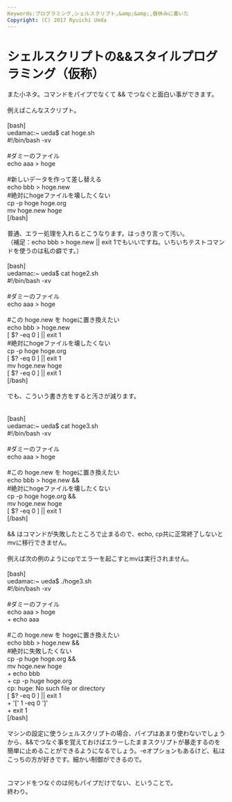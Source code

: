 ```yaml
---
Keywords:プログラミング,シェルスクリプト,&amp;&amp;,昼休みに書いた
Copyright: (C) 2017 Ryuichi Ueda
---
```


# シェルスクリプトの&&スタイルプログラミング（仮称）<!--&& writing style shell programming-->
<!--:ja-->また小ネタ。コマンドをパイプでなくて && でつなぐと面白い事ができます。<br />
<br />
例えばこんなスクリプト。<br />
<br />
[bash]<br />
uedamac:~ ueda$ cat hoge.sh<br />
#!/bin/bash -xv<br />
<br />
#ダミーのファイル<br />
echo aaa &gt; hoge<br />
<br />
#新しいデータを作って差し替える<br />
echo bbb &gt; hoge.new<br />
#絶対にhogeファイルを壊したくない<br />
cp -p hoge hoge.org<br />
mv hoge.new hoge<br />
[/bash]<br />
<br />
普通、エラー処理を入れるとこうなります。はっきり言って汚い。<br />
（補足：echo bbb > hoge.new || exit 1でもいいですね。いちいちテストコマンドを使うのは私の癖です。）<br />
<br />
[bash]<br />
uedamac:~ ueda$ cat hoge2.sh<br />
#!/bin/bash -xv<br />
<br />
#ダミーのファイル<br />
echo aaa &gt; hoge<br />
<br />
#この hoge.new を hogeに置き換えたい<br />
echo bbb &gt; hoge.new<br />
[ $? -eq 0 ] || exit 1<br />
#絶対にhogeファイルを壊したくない<br />
cp -p hoge hoge.org<br />
[ $? -eq 0 ] || exit 1<br />
mv hoge.new hoge<br />
[ $? -eq 0 ] || exit 1<br />
[/bash]<br />
<br />
でも、こういう書き方をすると汚さが減ります。<br />
<br />
<br />
[bash]<br />
uedamac:~ ueda$ cat hoge3.sh <br />
#!/bin/bash -xv<br />
<br />
#ダミーのファイル<br />
echo aaa &gt; hoge<br />
<br />
#この hoge.new を hogeに置き換えたい<br />
echo bbb &gt; hoge.new &amp;&amp;<br />
#絶対にhogeファイルを壊したくない<br />
cp -p hoge hoge.org &amp;&amp;<br />
mv hoge.new hoge<br />
[ $? -eq 0 ] || exit 1<br />
[/bash]<br />
<br />
&& はコマンドが失敗したところで止まるので、echo, cp共に正常終了しないとmvに移行できません。<br />
<br />
例えば次の例のようにcpでエラーを起こすとmvは実行されません。<br />
<br />
[bash]<br />
uedamac:~ ueda$ ./hoge3.sh <br />
#!/bin/bash -xv<br />
<br />
#ダミーのファイル<br />
echo aaa &gt; hoge<br />
+ echo aaa<br />
<br />
#この hoge.new を hogeに置き換えたい<br />
echo bbb &gt; hoge.new &amp;&amp;<br />
#絶対に失敗したくない<br />
cp -p huge hoge.org &amp;&amp;<br />
mv hoge.new hoge<br />
+ echo bbb<br />
+ cp -p huge hoge.org<br />
cp: huge: No such file or directory<br />
[ $? -eq 0 ] || exit 1<br />
+ '[' 1 -eq 0 ']'<br />
+ exit 1<br />
[/bash]<br />
<br />
マシンの設定に使うシェルスクリプトの場合、パイプはあまり使わないでしょうから、&&でつなぐ事を覚えておけばエラーしたままスクリプトが暴走するのを簡単に止めることができるようになるでしょう。-eオプションもあるけど、私はこっちの方が好きです。細かい制御ができるので。<br />
<br />
<br />
コマンドをつなぐのは何もパイプだけでない、ということで。<br />
終わり。<br />
<br />
<!--<br />
Sometimes I connect more than two commands with &&, which is the and operator of bash scripts.<br />
<br />
I show an example with the following script. <br />
<br />
[bash]<br />
uedamac:~ ueda$ cat hoge.sh<br />
#!/bin/bash -xv<br />
<br />
#hoge is a dummy file<br />
echo aaa &gt; hoge<br />
<br />
#I want to change the contents in the hoge file.<br />
echo bbb &gt; hoge.new<br />
cp -p hoge hoge.org<br />
#this mv should be executed only when the previous commands got successful.<br />
mv hoge.new hoge<br />
[/bash]<br />
<br />
When we want to stop mv after a failure of the previous commands, <br />
we can use "||" operator. <br />
<br />
[bash]<br />
uedamac:~ ueda$ cat hoge2.sh<br />
#!/bin/bash -xv<br />
<br />
echo aaa &gt; hoge<br />
<br />
echo bbb &gt; hoge.new || exit 1<br />
cp -p hoge hoge.org || exit 1<br />
mv hoge.new hoge || exit 1<br />
[/bash]<br />
<br />
But I prefer to use && like this. When this sequence of commands is longer than this example, this way prevents it from being bothersome.<br />
<br />
[bash]<br />
uedamac:~ ueda$ cat hoge3.sh <br />
#!/bin/bash -xv<br />
<br />
echo aaa &gt; hoge<br />
<br />
echo bbb &gt; hoge.new &amp;&amp;<br />
cp -p hoge hoge.org &amp;&amp;<br />
mv hoge.new hoge<br />
[ $? -eq 0 ] || exit 1<br />
[/bash]<br />
<br />
<br />
We can see this writing method makes an intended result from the following log file.<br />
Pipe is not the only one that connect commands.<br />
<br />
[bash]<br />
uedamac:~ ueda$ ./hoge3.sh <br />
#!/bin/bash -xv<br />
<br />
echo aaa &gt; hoge<br />
+ echo aaa<br />
<br />
echo bbb &gt; hoge.new &amp;&amp;z<br />
#misspelling<br />
cp -p huge hoge.org &amp;&amp;<br />
mv hoge.new hoge<br />
+ echo bbb<br />
+ cp -p huge hoge.org<br />
cp: huge: No such file or directory<br />
[ $? -eq 0 ] || exit 1<br />
+ '[' 1 -eq 0 ']'<br />
+ exit 1<br />
[/bash]<br />
<br />
-->
